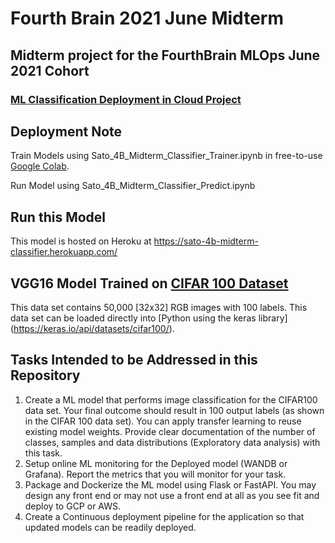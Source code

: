 # Fourth Brain 2021 June Midterm

## Midterm project for the FourthBrain MLOps June 2021 Cohort

### [ML Classification Deployment in Cloud Project](https://docs.google.com/document/d/1jXX2aPgOiHvxSdQ-l14hzEP652qbIzDXcgmAoaVitUc/edit?usp=sharing)

## Deployment Note
Train Models using Sato_4B_Midterm_Classifier_Trainer.ipynb in free-to-use [Google Colab](https://colab.research.google.com/).

Run Model using Sato_4B_Midterm_Classifier_Predict.ipynb

## Run this Model
This model is hosted on Heroku at https://sato-4b-midterm-classifier.herokuapp.com/

## VGG16 Model Trained on [CIFAR 100 Dataset](https://www.cs.toronto.edu/~kriz/cifar.html)
This data set contains 50,000 \[32x32\] RGB images with 100 labels. This data set can be loaded directly into [Python using the keras library] (https://keras.io/api/datasets/cifar100/).

## Tasks Intended to be Addressed in this Repository
1. Create a ML model that performs image classification for the CIFAR100 data set. Your final outcome should result in 100 output labels (as shown in the CIFAR 100 data set). You can apply transfer learning to reuse existing model weights. Provide clear documentation of the number of classes, samples and data distributions (Exploratory data analysis) with this task.
2. Setup online ML monitoring for the Deployed model (WANDB or Grafana). Report the metrics that you will monitor for your task.
3. Package and Dockerize the ML model using Flask or FastAPI. You may design any front end or may not use a front end at all as you see fit and deploy to GCP or AWS.
4. Create a Continuous deployment pipeline for the application so that updated models can be readily deployed.

